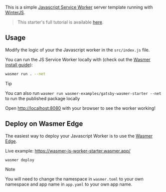 This is a simple [Javascript Service Worker](https://python.org/) server template running with [WinterJS](https://github.com/wasmerio/winterjs).

> This starter's full tutorial is available [here](https://docs.wasmer.io/edge/quickstart/js-wintercg).

## Usage

Modify the logic of your the Javascript worker in the `src/index.js` file.

You can run the JS Service Worker locally with (check out the [Wasmer install guide](https://docs.wasmer.io/install)):

```bash
wasmer run . --net
```

> [!TIP]
> You can also run `wasmer run wasmer-examples/gatsby-wasmer-starter --net` to run the published package locally

Open [http://localhost:8080](http://localhost:8080) with your browser to see the worker working!


## Deploy on Wasmer Edge

The easiest way to deploy your Javascript Worker is to use the [Wasmer Edge](https://wasmer.io/products/edge).

Live example: https://wasmer-js-worker-starter.wasmer.app/

```bash
wasmer deploy
```

> [!NOTE]
> You will need to change the namespace in `wasmer.toml` to your own namespace and app name in `app.yaml` to your own app name.
